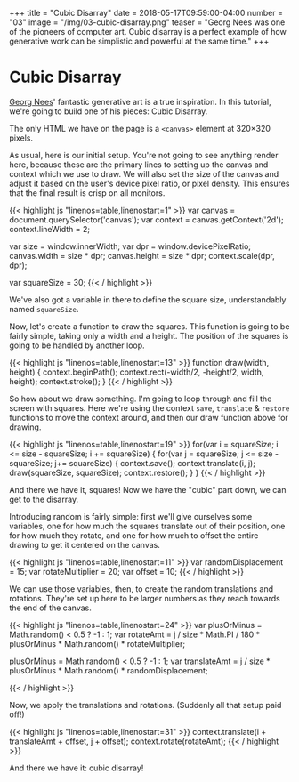 +++
title = "Cubic Disarray"
date = 2018-05-17T09:59:00-04:00
number = "03"
image = "/img/03-cubic-disarray.png"
teaser = "Georg Nees was one of the pioneers of computer art. Cubic disarray is a perfect example of how generative work can be simplistic and powerful at the same time."
+++

# Cubic Disarray

[Georg Nees](https://en.wikipedia.org/wiki/Georg_Nees)' fantastic generative art is a true inspiration. In this tutorial, we're going to build one of his pieces: Cubic Disarray.

The only HTML we have on the page is a `<canvas>` element at 320&times;320 pixels.

As usual, here is our initial setup. You're not going to see anything render here, because these are the primary lines to setting up the canvas and context which we use to draw. We will also set the size of the canvas and adjust it based on the user's device pixel ratio, or pixel density. This ensures that the final result is crisp on all monitors.

<div class="tmd-trigger" data-from="0">
{{< highlight js "linenos=table,linenostart=1" >}}
var canvas = document.querySelector('canvas');
var context = canvas.getContext('2d');
context.lineWidth = 2;

var size = window.innerWidth;
var dpr = window.devicePixelRatio;
canvas.width = size * dpr;
canvas.height = size * dpr;
context.scale(dpr, dpr);

var squareSize = 30;
{{< / highlight >}}
</div>

We've also got a variable in there to define the square size, understandably named `squareSize`.

Now, let's create a function to draw the squares. This function is going to be fairly simple, taking only a width and a height. The position of the squares is going to be handled by another loop.

<div class="tmd-trigger" data-from="13">
{{< highlight js "linenos=table,linenostart=13" >}}
function draw(width, height) {
  context.beginPath();
  context.rect(-width/2, -height/2, width, height);
  context.stroke(); 
}
{{< / highlight >}}
</div>

So how about we draw something. I'm going to loop through and fill the screen  with squares. Here we're using the context `save`, `translate` & `restore` functions to move the context around, and then our draw function above for drawing.

<div class="tmd-trigger" data-from="19">  
{{< highlight js "linenos=table,linenostart=19" >}}
for(var i = squareSize; i <= size - squareSize; i += squareSize) {
  for(var j = squareSize; j <= size - squareSize; j+= squareSize) {
    context.save();
    context.translate(i, j);
    draw(squareSize, squareSize);
    context.restore();
  }
}
{{< / highlight >}}
</div>

And there we have it, squares! Now we have the "cubic" part down, we can get to the disarray. 

Introducing random is fairly simple: first we'll give ourselves some variables, one for how much the squares translate out of their position, one for how much they rotate, and one for how much to offset the entire drawing to get it centered on the canvas.

<div class="tmd-trigger" data-from="11" data-to="11">  
{{< highlight js "linenos=table,linenostart=11" >}}
var randomDisplacement = 15;
var rotateMultiplier = 20;
var offset = 10;
{{< / highlight >}}
</div>

We can use those variables, then, to create the random translations and rotations. They're set up here to be larger numbers as they reach towards the end of the canvas.

<div class="tmd-trigger" data-from="24" data-to="24" data-indent="2">  
{{< highlight js "linenos=table,linenostart=24" >}}
var plusOrMinus = Math.random() < 0.5 ? -1 : 1;
var rotateAmt = j / size * Math.PI / 180 * plusOrMinus * Math.random() * rotateMultiplier;

plusOrMinus = Math.random() < 0.5 ? -1 : 1;
var translateAmt = j / size * plusOrMinus * Math.random() * randomDisplacement;
  
{{< / highlight >}}
</div>

Now, we apply the translations and rotations. (Suddenly all that setup paid off!)

<div class="tmd-trigger" data-from="31" data-to="32" data-indent="2">  
{{< highlight js "linenos=table,linenostart=31" >}}
context.translate(i + translateAmt + offset, j + offset);
context.rotate(rotateAmt);
{{< / highlight >}}
</div>

And there we have it: cubic disarray!
